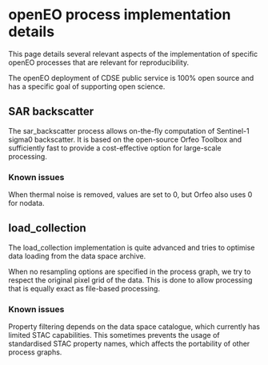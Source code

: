 # openEO process implementation details

This page details several relevant aspects of the implementation of specific
openEO processes that are relevant for reproducibility.

The openEO deployment of CDSE public service is 100% open source and has
a specific goal of supporting open science.

## SAR backscatter

The sar_backscatter process allows on-the-fly computation of Sentinel-1 sigma0 backscatter. It is based
on the open-source Orfeo Toolbox and sufficiently fast to provide a cost-effective option for large-scale
processing.

### Known issues

When thermal noise is removed, values are set to 0, but Orfeo also uses 0 for nodata.

## load_collection

The load_collection implementation is quite advanced and tries to optimise data loading from the data space archive.

When no resampling options are specified in the process graph, we try to respect the original pixel grid of the data.
This is done to allow processing that is equally exact as file-based processing.

### Known issues

Property filtering depends on the data space catalogue, which currently has limited STAC capabilities. 
This sometimes prevents the usage of standardised STAC property names, which affects the portability of 
other process graphs.

